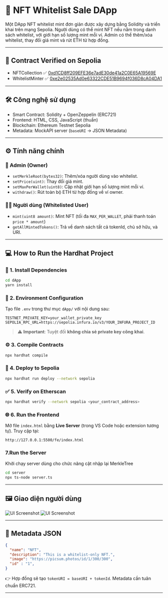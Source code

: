 # 🎨 NFT Whitelist Sale DApp

Một DApp NFT whitelist mint đơn giản được xây dựng bằng Solidity và triển khai trên mạng Sepolia. Người dùng có thể mint NFT nếu nằm trong danh sách whitelist, với giới hạn số lượng mint mỗi ví. Admin có thể thêm/xóa whitelist, thay đổi giá mint và rút ETH từ hợp đồng.

---

## 🔗 Contract Verified on Sepolia
- NFTCollection
✅ [0xd1CD8ff209EFE36e7adE30de41a2C0E65A19569E](https://sepolia.etherscan.io/address/0xd1CD8ff209EFE36e7adE30de41a2C0E65A19569E#code)
- WhitelistMinter
✅ [0xe2e02535Ad0e63322CDE51B9694f036D8cA04DA1](https://sepolia.etherscan.io/address/0xe2e02535Ad0e63322CDE51B9694f036D8cA04DA1#code)

---

## 🛠️ Công nghệ sử dụng

- Smart Contract: Solidity + OpenZeppelin (ERC721)
- Frontend: HTML, CSS, JavaScript (thuần)
- Blockchain: Ethereum Testnet Sepolia
- Metadata: MockAPI server (`baseURI` → JSON Metadata)

---

## ⚙️ Tính năng chính

### 👑 Admin (Owner)
- `setMerkleRoot(bytes32)`: Thêm/xóa người dùng vào whitelist.
- `setPrice(uint)`: Thay đổi giá mint.
- `setMaxPerWallet(uint8)`: Cập nhật giới hạn số lượng mint mỗi ví.
- `withdraw()`: Rút toàn bộ ETH từ hợp đồng về ví owner.

### 🧑‍🎨 Người dùng (Whitelisted User)
- `mint(uint8 amount)`: Mint NFT (tối đa `MAX_PER_WALLET`, phải thanh toán `price * amount`)
- `getAllMintedTokens()`: Trả về danh sách tất cả tokenId, chủ sở hữu, và URI.

---

## 💻 How to Run the Hardhat Project

### 🔧 1. Install Dependencies

```bash
cd dApp
yarn install
````

### 🔐 2. Environment Configuration

Tạo file `.env` trong thư mục `dApp/` với nội dung sau:

```env
TESTNET_PRIVATE_KEY=your_wallet_private_key
SEPOLIA_RPC_URL=https://sepolia.infura.io/v3/YOUR_INFURA_PROJECT_ID
```

> ⚠️ **Important**: Tuyệt đối **không chia sẻ private key công khai**.

### ⚙️ 3. Compile Contracts

```bash
npx hardhat compile
```

### 🚀 4. Deploy to Sepolia

```bash
npx hardhat run deploy --network sepolia
```

### ✅ 5. Verify on Etherscan

```bash
npx hardhat verify --network sepolia <your_contract_address>
```

### 🌐 6. Run the Frontend

Mở file `index.html` bằng **Live Server** (trong VS Code hoặc extension tương tự). Truy cập tại:

```
http://127.0.0.1:5500/fe/index.html
```

### 7.Run the Server

Khởi chạy server dùng cho chức năng cật nhập lại MerkleTree

```bash
cd server
npx ts-node server.ts
````

---

## 🖼️ Giao diện người dùng

![UI Screenshot](./image/image1.png)
![UI Screenshot](./image/image2.png)

---

## 🧾 Metadata JSON

```json
{
  "name": "NFT",
  "description": "This is a whitelist-only NFT.",
  "image": "https://picsum.photos/id/1/300/300",
  "id" : "1",
}
```

👉 Hợp đồng sẽ tạo `tokenURI = baseURI + tokenId`. Metadata cần tuân chuẩn ERC721.

---
